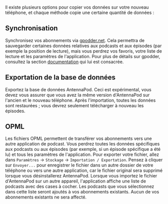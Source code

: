 Il existe plusieurs options pour copier vos données sur votre nouveau téléphone,
et chaque méthode copie une certaine quantité de données :

## Synchronisation

Synchronisez vos abonnements via [gpodder.net](https://gpodder.net/). Cela
permettra de sauvegarder certaines données relatives aux podcasts et aux
épisodes (par exemple la position de lecture), mais vous perdrez vos favoris,
votre liste de lecture et les paramètres de l'application. Pour plus de détails
sur gpodder, consultez la section [documentation](/documentation/general/gpodder)
qui lui est consacrée.

## Exportation de la base de données

Exportez la base de données AntennaPod. Ceci est expérimental, vous devez vous
assurer que vous avez la même version d'AntennaPod sur l'ancien et le nouveau
téléphone. Après l'importation, toutes les données sont restaurées ; vous devrez
seulement télécharger à nouveau les épisodes.

## OPML

Les fichiers OPML permettent de transférer vos abonnements vers une autre
application de podcast. Vous perdrez toutes les données spécifiques aux podcasts
ou aux épisodes (par exemple, si un épisode spécifique a été lu) et tous les
paramètres de l'application. Pour exporter votre fichier, allez dans
`Paramètres` → `Stockage` → `Importation / Exportation`. Pensez à cliquer sur
`Envoyer...` pour enregistrer le fichier dans un autre dossier de votre
téléphone ou vers une autre application, car le fichier original sera supprimé
lorsque vous désinstallerez AntennaPod. Lorsque vous importez le fichier
d'AntennaPod sur un autre appareil, l'application affiche une liste de podcasts
avec des cases à cocher. Les podcasts que vous sélectionnez dans cette liste
seront ajoutés à vos abonnements existants. Aucun de vos abonnements existants
ne sera affecté.
